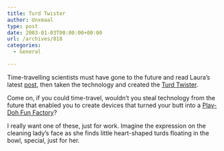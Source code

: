 ```yaml
---
title: Turd Twister
author: Unxmaal
type: post
date: 2003-01-03T00:00:00+00:00
url: /archives/818
categories:
  - General

---
```

Time-travelling scientists must have gone to the future and read Laura&#8217;s latest [post][1], then taken the technology and created the [Turd Twister][2]. 

Come on, if you could time-travel, wouldn&#8217;t you steal technology from the future that enabled you to create devices that turned your butt into a [Play-Doh Fun Factory][3]?

I really want one of these, just for work. Imagine the expression on the cleaning lady&#8217;s face as she finds little heart-shaped turds floating in the bowl, special, just for her.

 [1]: http://www.mindspring.com/~morgaana/2002_12_29_archive.html#90132691
 [2]: http://turdtwister.com
 [3]: http://www.hasbropreschool.com/playdoh/pl/product_id.8994/dn/view_product.cfm